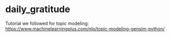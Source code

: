 # daily_gratitude

Tutorial we followed for topic modeling: https://www.machinelearningplus.com/nlp/topic-modeling-gensim-python/
